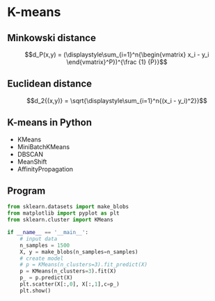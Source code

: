 # K-means

## Minkowski distance

$$d_P(x,y) = (\displaystyle\sum_{i=1}^n{\begin{vmatrix} x_i - y_i \end{vmatrix}^P})^{\frac {1} {P}}$$

## Euclidean distance

$$d_2{(x,y)} = \sqrt{\displaystyle\sum_{i=1}^n{(x_i - y_i)^2}}$$

## K-means in Python
- KMeans
- MiniBatchKMeans
- DBSCAN
- MeanShift
- AffinityPropagation

## Program

```py
from sklearn.datasets import make_blobs
from matplotlib import pyplot as plt
from sklearn.cluster import KMeans

if __name__ == '__main__':
    # input data
    n_samples = 1500
    X, y = make_blobs(n_samples=n_samples)
    # create model
    # p = KMeans(n_clusters=3).fit_predict(X)
    p = KMeans(n_clusters=3).fit(X)
    p_ = p.predict(X)
    plt.scatter(X[:,0], X[:,1],c=p_)
    plt.show()
```